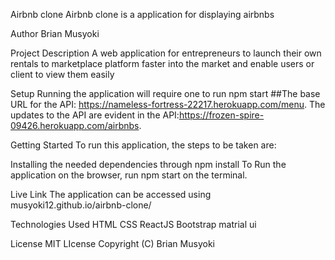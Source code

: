 Airbnb clone
Airbnb clone is a application for displaying airbnbs

Author
Brian Musyoki

Project Description
A web application for entrepreneurs to launch their own rentals to marketplace platform faster into the market and enable users or client to view them easily

Setup
Running the application will require one to run npm start ##The base URL for the API: https://nameless-fortress-22217.herokuapp.com/menu. The updates to the API are evident in the API:https://frozen-spire-09426.herokuapp.com/airbnbs.


Getting Started
To run this application, the steps to be taken are:


Installing the needed dependencies through npm install
To Run the application on the browser, run npm start on the terminal.

Live Link
The application can be accessed using musyoki12.github.io/airbnb-clone/

Technologies Used
HTML
CSS
ReactJS
Bootstrap
matrial ui

License
MIT LIcense Copyright (C) Brian Musyoki

